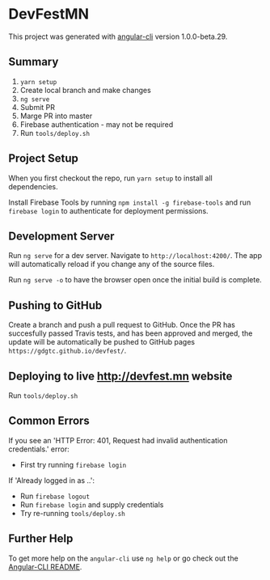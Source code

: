 # DevFestMN

This project was generated with [angular-cli](https://github.com/angular/angular-cli) version 1.0.0-beta.29.

## Summary

1. `yarn setup`
2. Create local branch and make changes
3. `ng serve`
4. Submit PR
5. Marge PR into master
6. Firebase authentication - may not be required
7. Run `tools/deploy.sh`

## Project Setup

When you first checkout the repo, run `yarn setup` to install all dependencies.

Install Firebase Tools by running `npm install -g firebase-tools` and run `firebase login` to authenticate for deployment permissions.

## Development Server

Run `ng serve` for a dev server. Navigate to `http://localhost:4200/`. The app will automatically reload if you change any of the source files.

Run `ng serve -o` to have the browser open once the initial build is complete.

## Pushing to GitHub

Create a branch and push a pull request to GitHub. Once the PR has succesfully passed Travis tests, and has been approved and merged, the update will be automatically be pushed to GitHub pages `https://gdgtc.github.io/devfest/`.

## Deploying to live http://devfest.mn website

Run `tools/deploy.sh`

## Common Errors

If you see an 'HTTP Error: 401, Request had invalid authentication credentials.' error:
- First try running `firebase login`

If 'Already logged in as ..':
- Run `firebase logout`
- Run `firebase login` and supply credentials
- Try re-running `tools/deploy.sh`

## Further Help

To get more help on the `angular-cli` use `ng help` or go check out the [Angular-CLI README](https://github.com/angular/angular-cli/blob/master/README.md).
